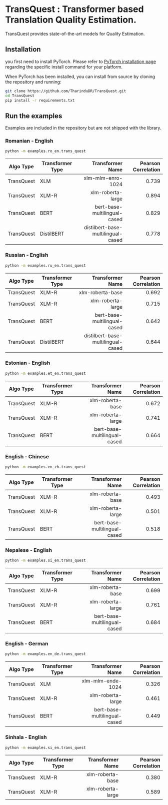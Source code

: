# TransQuest : Transformer based Translation Quality Estimation. 

TransQuest provides state-of-the-art models for Quality Estimation.

## Installation
you first need to install PyTorch.
Please refer to [PyTorch installation page](https://pytorch.org/get-started/locally/#start-locally) regarding the specific install command for your platform.

When PyTorch has been installed, you can install from source by cloning the repository and running:

```bash
git clone https://github.com/TharinduDR/TransQuest.git
cd TransQuest
pip install -r requirements.txt
```

## Run the examples
Examples are included in the repository but are not shipped with the library.

### Romanian - English 
```bash
python -m examples.ro_en.trans_quest
```

Algo Type   | Transformer Type  | Transformer Name                   | Pearson Correlation | 
------------| ----------------- |-----------------------------------:| -------------------:| 
TransQuest  | XLM               | xlm-mlm-enro-1024                  | 0.739               |
TransQuest  | XLM-R             | xlm-roberta-large                  | 0.894               |  
TransQuest  | BERT              | bert-base-multilingual-cased       | 0.829               | 
TransQuest  | DistilBERT        | distilbert-base-multilingual-cased | 0.778               | 


### Russian - English 
```bash
python -m examples.ru_en.trans_quest
```

Algo Type   | Transformer Type  | Transformer Name                   | Pearson Correlation | 
------------| ----------------- |-----------------------------------:| -------------------:| 
TransQuest  | XLM-R             | xlm-roberta-base                   | 0.692               | 
TransQuest  | XLM-R             | xlm-roberta-large                  | 0.715               | 
TransQuest  | BERT              | bert-base-multilingual-cased       | 0.642               |
TransQuest  | DistilBERT        | distilbert-base-multilingual-cased | 0.644               | 

### Estonian - English 
```bash
python -m examples.et_en.trans_quest
```

Algo Type   | Transformer Type  | Transformer Name             | Pearson Correlation | 
------------| ----------------- |-----------------------------:| -------------------:| 
TransQuest  | XLM-R             | xlm-roberta-base             | 0.672               |
TransQuest  | XLM-R             | xlm-roberta-large            | 0.741               |  
TransQuest  | BERT              | bert-base-multilingual-cased | 0.664               | 

### English - Chinese
```bash
python -m examples.en_zh.trans_quest
```

Algo Type   | Transformer Type  | Transformer Name             | Pearson Correlation | 
------------| ----------------- |-----------------------------:| -------------------:| 
TransQuest  | XLM-R             | xlm-roberta-base             | 0.493               |
TransQuest  | XLM-R             | xlm-roberta-large            | 0.501               |
TransQuest  | BERT              | bert-base-multilingual-cased | 0.518               |  


### Nepalese - English 
```bash
python -m examples.si_en.trans_quest
```

Algo Type   | Transformer Type  | Transformer Name             | Pearson Correlation | 
------------| ----------------- |-----------------------------:| -------------------:| 
TransQuest  | XLM-R             | xlm-roberta-base             | 0.699               |
TransQuest  | XLM-R             | xlm-roberta-large            | 0.761               |  
TransQuest  | BERT              | bert-base-multilingual-cased | 0.684               | 


### English - German 
```bash
python -m examples.en_de.trans_quest
```

Algo Type   | Transformer Type  | Transformer Name             | Pearson Correlation | 
------------| ----------------- |-----------------------------:| -------------------:| 
TransQuest  | XLM               | xlm-mlm-ende-1024            | 0.326               |
TransQuest  | XLM-R             | xlm-roberta-large            | 0.461               |   
TransQuest  | BERT              | bert-base-multilingual-cased | 0.449               | 


### Sinhala - English 
```bash
python -m examples.si_en.trans_quest
```

Algo Type   | Transformer Type  | Transformer Name   | Pearson Correlation | 
------------| ----------------- |-------------------:| -------------------:| 
TransQuest  | XLM-R             | xlm-roberta-base   | 0.380               | 
TransQuest  | XLM-R             | xlm-roberta-large  | 0.589               | 